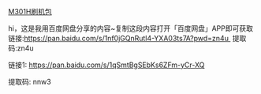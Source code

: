 [M301H刷机包](https://github.com/cloudswave/blog/issues/24)


hi，这是我用百度网盘分享的内容~复制这段内容打开「百度网盘」APP即可获取 
链接:https://pan.baidu.com/s/1nf0jGQnRutl4-YXA03ts7A?pwd=zn4u 
提取码:zn4u

链接1: https://pan.baidu.com/s/1qSmtBgSEbKs6ZFm-yCr-XQ

提取码: nnw3